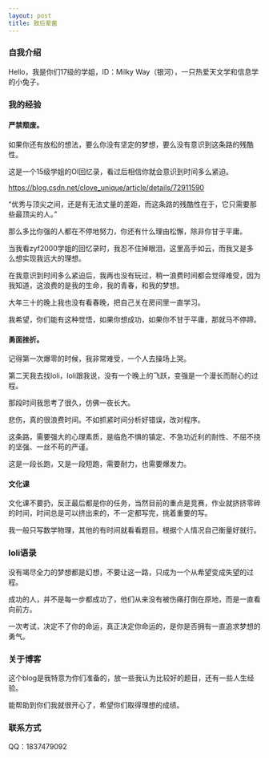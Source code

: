 ```yaml
---
layout: post
title: 致后辈菌
---
```


### 自我介绍
Hello，我是你们17级的学姐，ID：Milky Way（银河），一只热爱天文学和信息学的小兔子。

### 我的经验

#### 严禁颓废。

如果你还有放松的想法，要么你没有坚定的梦想，要么没有意识到这条路的残酷性。

这是一个15级学姐的OI回忆录，看过后相信你就会意识到时间多么紧迫。

https://blog.csdn.net/clove_unique/article/details/72911590

“优秀与顶尖之间，还是有无法丈量的差距，而这条路的残酷性在于，它只需要那些最顶尖的人。”

那么多比你强的人都在不停地努力，你还有什么理由松懈，除非你甘于平庸。

当我看zyf2000学姐的回忆录时，我忍不住掉眼泪，这里高手如云，而我又是多么想实现我远大的理想。

在我意识到时间多么紧迫后，我再也没有玩过，稍一浪费时间都会觉得难受，因为我知道，这浪费的是我的生命，我的青春，和我的梦想。

大年三十的晚上我也没有看春晚，把自己关在房间里一直学习。

我希望，你们能有这种觉悟，如果你想成功，如果你不甘于平庸，那就马不停蹄。

#### 勇面挫折。

记得第一次爆零的时候，我非常难受，一个人去操场上哭。

第二天我去找loli，loli跟我说，没有一个晚上的飞跃，变强是一个漫长而耐心的过程。

那段时间我思考了很久，仿佛一夜长大。

悲伤，真的很浪费时间。不如抓紧时间分析好错误，改对程序。

这条路，需要强大的心理素质，是临危不惧的镇定、不急功近利的耐性、不屈不挠的坚强、一丝不苟的严谨。

这是一段长跑，又是一段短跑，需要耐力，也需要爆发力。

#### 文化课

文化课不要扔，反正最后都是你的任务，当然目前的重点是竞赛，作业就挤挤零碎的时间，时间总是可以挤出来的，不一定都写完，挑着重要的写。

我一般只写数学物理，其他的有时间就看看题目。根据个人情况自己衡量好就行。

### loli语录
没有竭尽全力的梦想都是幻想，不要让这一路，只成为一个从希望变成失望的过程。

成功的人，并不是每一步都成功了，他们从来没有被伤痛打倒在原地，而是一直看向前方。

一次考试，决定不了你的命运，真正决定你命运的，是你是否拥有一直追求梦想的勇气。

### 关于博客
这个blog是我特意为你们准备的，放一些我认为比较好的题目，还有一些人生经验。

能帮助到你们我就很开心了，希望你们取得理想的成绩。

### 联系方式
QQ：1837479092
